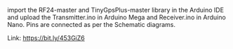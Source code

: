 import the RF24-master and TinyGpsPlus-master library in the Arduino IDE and
upload the Transmitter.ino in Arduino Mega and Receiver.ino in Arduino Nano.
Pins are connected as per the Schematic diagrams.

Link: https://bit.ly/453GiZ6
